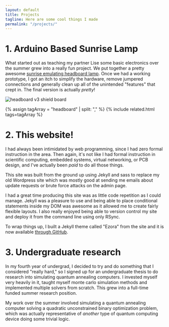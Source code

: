 ```yaml
---
layout: default
title: Projects
tagline: Here are some cool things I made
permalink: "/projects/"
---
```


# 1. Arduino Based Sunrise Lamp
What started out as teaching my partner Lise some basic electronics over the summer grew into a really fun project. We put together a pretty awesome [sunrise emulating headboard lamp](http://www.lisesavard.com/wakeup/). Once we had a working prototype, I got an itch to simplify the hardware, remove jumpered connections and generally clean up all of the unintended "features" that crept in. The final version is actually *pretty*!

<img alt="headboard v3 shield board" src="{{site.baseurl}}/media/headboard-hardware-v3.jpg">

{% assign tagArray = "headboard" | split: "," %}
{% include related.html tags=tagArray %}

# 2. This website!
I had always been intimidated by web programming, since I had zero formal instruction in the area. Then again, it's not like I had formal instruction in scientific computing, embedded systems, virtual networking, or PCB design, and I've actually been *paid* to do all those things.

This site was built from the ground up using Jekyll and sass to replace my old Wordpress site which was mostly good at sending me emails about update requests or brute force attacks on the admin page.

I had a great time producing this site was as little code repetition as I could manage. Jekyll was a pleasure to use and being able to place conditional statements inside my DOM was awesome as it allowed me to create fairly flexible layouts. I also really enjoyed being able to version control my site and deploy it from the command line using only RSync.

To wrap things up, I built a Jekyll theme called "Ezora" from the site and it is now available [through GitHub](http://www.github.com/ezrasavard/ezora-jekyll-theme).


# 3. Undergraduate research
In my fourth year of undergrad, I decided to try and do something that I
considered "really hard," so I signed up for an undergraduate thesis to do
research into simulating quantum annealing computers. I invested myself very
heavily in it, taught myself monte carlo simulation methods and implemented
multiple solvers from scratch. This grew into a full-time funded summer
research position.

My work over the summer involved simulating a quantum annealing computer solving a quadratic unconstrained binary optimization problem, which was actually representative of *another* type of quantum computing device doing some trivial logic.